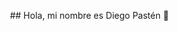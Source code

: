 <img scr = "https://avatars.githubusercontent.com/u/91085485?v=4">  ## Hola, mi nombre es Diego Pastén 👋

